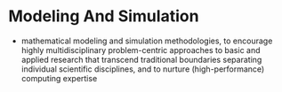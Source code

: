 # Modeling And Simulation
* mathematical modeling and simulation methodologies, to encourage highly multidisciplinary problem-centric approaches to basic and applied research that transcend traditional boundaries separating individual scientific disciplines, and to nurture (high-performance) computing expertise
